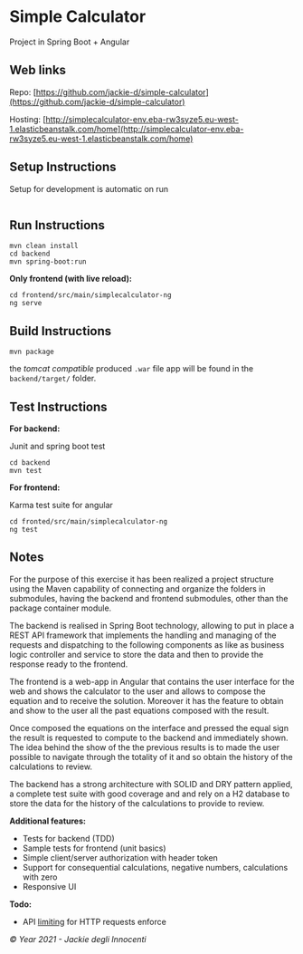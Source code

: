 # Simple Calculator

Project in Spring Boot + Angular

## Web links

Repo: [https://github.com/jackie-d/simple-calculator](https://github.com/jackie-d/simple-calculator)

Hosting: [http://simplecalculator-env.eba-rw3syze5.eu-west-1.elasticbeanstalk.com/home](http://simplecalculator-env.eba-rw3syze5.eu-west-1.elasticbeanstalk.com/home)

## Setup Instructions

Setup for development is automatic on run

```

```

## Run Instructions

```
mvn clean install
cd backend
mvn spring-boot:run
```

__Only frontend (with live reload):__

```
cd frontend/src/main/simplecalculator-ng
ng serve
```

## Build Instructions

```
mvn package
```

the _tomcat compatible_ produced `.war` file app will be found in the 
`backend/target/` folder.


## Test Instructions

__For backend:__

Junit and spring boot test

```
cd backend
mvn test
```

__For frontend:__

Karma test suite for angular

```
cd fronted/src/main/simplecalculator-ng
ng test
```


## Notes

For the purpose of this exercise it has been realized a project structure using 
the Maven capability of connecting and organize the folders in submodules, having
the backend and frontend submodules, other than the package container module.

The backend is realised in Spring Boot technology, allowing to put in place a 
 REST API framework that implements the handling and managing of the requests and
dispatching to the following components as like as business logic controller and 
service to store the data and then to provide the response ready to the frontend.

The frontend is a web-app in Angular that contains the user interface for the web
and shows the calculator to the user and allows to compose the equation and to 
receive the solution. Moreover it has the feature to obtain and show to the user 
all the past equations composed with the result.

Once composed the equations on the interface and pressed the equal sign the result 
is requested to compute to the backend and immediately shown. The idea behind 
the show of the the previous results is to made the user possible to navigate 
through the totality of it and so obtain the history of the calculations to review.

The backend has a strong architecture with SOLID and DRY pattern applied, a 
complete test suite with good coverage and and rely on a H2 database to store 
the data for the history of the calculations to provide to review.

__Additional features:__

- Tests for backend (TDD)
- Sample tests for frontend (unit basics)
- Simple client/server authorization with header token
- Support for consequential calculations, negative numbers, calculations with zero
- Responsive UI

__Todo:__

- API [limiting](https://github.com/shlomokoren/spring-boot-throttling) for HTTP requests enforce


_© Year 2021 - Jackie degli Innocenti_